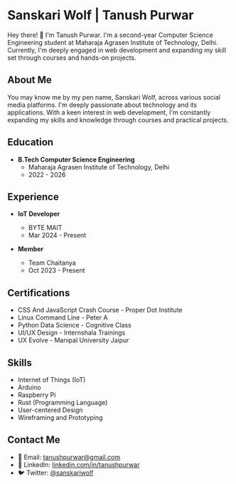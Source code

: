 # Sanskari Wolf | Tanush Purwar

Hey there! 👋 I'm Tanush Purwar. I'm a second-year Computer Science Engineering student at Maharaja Agrasen Institute of Technology, Delhi. Currently, I'm deeply engaged in web development and expanding my skill set through courses and hands-on projects.

## About Me
You may know me by my pen name, Sanskari Wolf, across various social media platforms. I'm deeply passionate about technology and its applications. With a keen interest in web development, I'm constantly expanding my skills and knowledge through courses and practical projects.


## Education
- **B.Tech Computer Science Engineering**
  - Maharaja Agrasen Institute of Technology, Delhi
  - 2022 - 2026

## Experience
- **IoT Developer**
  - BYTE MAIT
  - Mar 2024 - Present

- **Member**
  - Team Chaitanya
  - Oct 2023 - Present

## Certifications
- CSS And JavaScript Crash Course - Proper Dot Institute
- Linux Command Line - Peter A
- Python Data Science - Cognitive Class
- UI/UX Design - Internshala Trainings
- UX Evolve - Manipal University Jaipur

## Skills
- Internet of Things (IoT)
- Arduino
- Raspberry Pi
- Rust (Programming Language)
- User-centered Design
- Wireframing and Prototyping

## Contact Me
- 📧 Email: tanushpurwar@gmail.com
- 💼 LinkedIn: [linkedin.com/in/tanushpurwar](https://www.linkedin.com/in/tanushpurwar)
- 🐦 Twitter: [@sanskariwolf](https://twitter.com/sanskariwolf)
